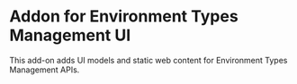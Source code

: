 # Addon for Environment Types Management UI

This add-on adds UI models and static web content for Environment Types Management APIs.
